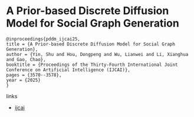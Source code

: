 # A Prior-based Discrete Diffusion Model for Social Graph Generation

```
@inproceedings{pddm_ijcai25,
title = {A Prior-based Discrete Diffusion Model for Social Graph Generation},
author = {Yin, Shu and Hou, Dongpeng and Wu, Lianwei and Li, Xianghua and Gao, Chao},
booktitle = {Proceedings of the Thirty-Fourth International Joint Conference on Artificial Intelligence (IJCAI)},
pages = {3570--3578},
year = {2025}
}
```

links
- [ijcai](https://www.ijcai.org/proceedings/2025/397)

